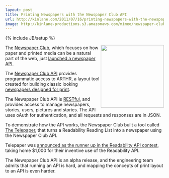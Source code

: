```yaml
---
layout: post
title: Printing Newspapers with the Newspaper Club API
url: http://kinlane.com/2011/07/16/printing-newspapers-with-the-newspaper-club-api/
image: http://kinlane-productions.s3.amazonaws.com/mimeo/newspaper-club/newspaper-club-api.png
---
```

{% include JB/setup %}
<p>
     <img src="http://kinlane-productions.s3.amazonaws.com/mimeo/newspaper-club/newspaper-club-api.png"  width="200" align="right" />
</p>

<p>
     The <a title="Newspaper Club" href="http://www.newspaperclub.com/">Newspaper Club</a>, which focuses on how paper and printed media can be a natural part of the web, just <a title="launched a newspaper API" href="http://blog.newspaperclub.com/2011/07/15/newspaperclub-api-alpha/">launched a newspaper API</a>.
</p>

<p>
     The <a title="Newspaper Club API" href="http://developer.newspaperclub.com/api/v1/">Newspaper Club API</a> provides programmatic access to ARTHR, a layout tool created for building classic looking <a title="newspapers designed for print" href="http://developer.mimeo.com/blog/blog_detail.php?ID=154" target="_blank">newspapers designed for print</a>.
</p>

<p>
     The Newspaper Club API is <a title="RESTful" href="http://www.apievangelist.com/ecosystem-building-blocks-detail.php?Building_Block_ID=196">RESTful</a>, and provides access to manage newspapers, stories, users, pictures and stories. The API uses oAuth for authentication, and all requests and responses are in JSON.
</p>

<p>
     To demonstrate how the API works, the Newspaper Club built a tool called <a title="The Telepaper" href="http://telepaper.newspaperclub.com/">The Telepaper</a>, that turns a Readability Reading List into a newspaper using the Newspaper Club API.
</p>

<p>
     Telepaper was <a title="announced as the runner up in the readability api contests" href="http://blog.readability.com/2011/07/readability-api-contest-the-winners/">announced as the runner up in the Readability API contest</a>, taking home $1,000 for their inventive use of the Readability API.
</p>

<p>
     The Newspaper Club API is an alpha release, and the engineering team admits that running an API is hard, and mapping the concepts of print layout to an API is even harder.
</p>
